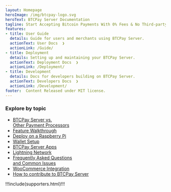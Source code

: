 ```yaml
---
layout: Homepage
heroImage: /img/btcpay-logo.svg
heroText: BTCPay Server Documentation
tagline: Start Accepting Bitcoin Payments With 0% Fees & No Third-party
features:
- title: User Guide
  details: Guide for users and merchants using BTCPay Server.
  actionText: User Docs  ❯
  actionLink: /Guide/
- title: Deployment
  details: Setting up and maintaining your BTCPay Server.
  actionText: Deployment Docs  ❯
  actionLink: /Deployment/
- title: Development
  details: Docs for developers building on BTCPay Server.
  actionText: Developers Docs  ❯
  actionLink: /Development/
footer:  Content Released under MIT license.
---
```


<div class="topics">
  <h3>Explore by topic</h3>
  <ul>
    <li>
      <a href="/BTCPayVsOthers/">BTCPay&nbsp;Server vs.<br>Other Payment Processors</a>
    </li>
    <li>
      <a href="/Walkthrough/">Feature Walkthrough</a>
    </li>
    <li>
      <a href="/Deployment/RPi4/">Deploy on a Raspberry Pi</a>
    </li>
    <li>
      <a href="/WalletSetup/">Wallet Setup</a>
    </li>
    <li>
      <a href="/Apps/">BTCPay&nbsp;Server Apps</a>
    </li>
    <li>
      <a href="/LightningNetwork/">Lightning Network</a>
    </li>
    <li>
      <a href="/FAQ/">Frequently Asked Questions<br>and Common Issues</a>
    </li>
    <li>
      <a href="/WooCommerce/">WooCommerce Integration</a>
    </li>
    <li>
      <a href="/Contribute/">How to contribute to BTCPay&nbsp;Server</a>
    </li>
  </ul>
</div>

!!!include(supporters.html)!!!
